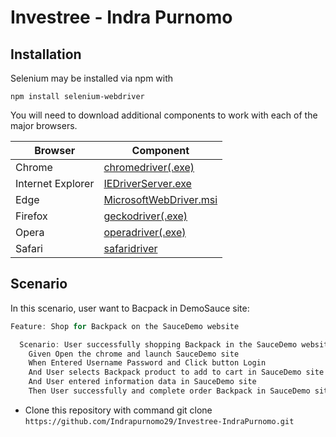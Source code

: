 # Investree - Indra Purnomo

## Installation

Selenium may be installed via npm with

`npm install selenium-webdriver`

You will need to download additional components to work with each of the major browsers.

| Browser           | Component                                                                                                                                        |
| ----------------- | ------------------------------------------------------------------------------------------------------------------------------------------------ |
| Chrome            | [chromedriver(.exe)](http://chromedriver.storage.googleapis.com/index.html)                                                                      |
| Internet Explorer | [IEDriverServer.exe](https://www.selenium.dev/downloads/)                                                                                        |
| Edge              | [MicrosoftWebDriver.msi](https://www.bing.com/?ref=go&linkid=619687)                                                                             |
| Firefox           | [geckodriver(.exe)](https://github.com/mozilla/geckodriver/releases/)                                                                            |    
| Opera             | [operadriver(.exe)](https://github.com/operasoftware/operachromiumdriver/releases)                                                               |
| Safari            | [safaridriver](https://developer.apple.com/library/archive/releasenotes/General/WhatsNewInSafari/Articles/Safari_10_0.html#//apple_ref/doc/uid/TP40014305-CH11-DontLinkElementID_28) |


## Scenario

In this scenario, user want to Bacpack in DemoSauce site:

```java
Feature: Shop for Backpack on the SauceDemo website

  Scenario: User successfully shopping Backpack in the SauceDemo website
    Given Open the chrome and launch SauceDemo site
    When Entered Username Password and Click button Login
    And User selects Backpack product to add to cart in SauceDemo site
    And User entered information data in SauceDemo site
    Then User successfully and complete order Backpack in SauceDemo site
```

- Clone this repository with command git clone `https://github.com/Indrapurnomo29/Investree-IndraPurnomo.git`
